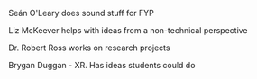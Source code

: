 Seán O'Leary does sound stuff for FYP

Liz McKeever helps with ideas from a non-technical perspective

Dr. Robert Ross works on research projects

Brygan Duggan - XR. Has ideas students could do